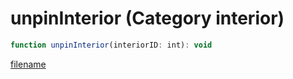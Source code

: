 # unpinInterior (Category interior)

```js
function unpinInterior(interiorID: int): void
```

[filename](unpinInterior_m.md ':include')